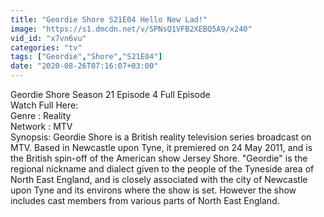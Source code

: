 ```yaml
---
title: "Geordie Shore S21E04 Hello New Lad!"
image: "https://s1.dmcdn.net/v/SPNsQ1VFB2XEBQ5A9/x240"
vid_id: "x7vn6vu"
categories: "tv"
tags: ["Geordie","Shore","S21E04"]
date: "2020-08-26T07:16:07+03:00"
---
```

Geordie Shore Season 21 Episode 4 Full Episode  <br>Watch Full Here:   <br>Genre : Reality  <br>Network : MTV  <br>Synopsis: Geordie Shore is a British reality television series broadcast on MTV. Based in Newcastle upon Tyne, it premiered on 24 May 2011, and is the British spin-off of the American show Jersey Shore. &quot;Geordie&quot; is the regional nickname and dialect given to the people of the Tyneside area of North East England, and is closely associated with the city of Newcastle upon Tyne and its environs where the show is set. However the show includes cast members from various parts of North East England.
